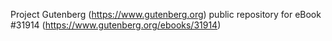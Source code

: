 Project Gutenberg (https://www.gutenberg.org) public repository for eBook #31914 (https://www.gutenberg.org/ebooks/31914)
